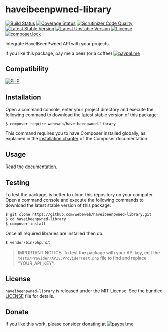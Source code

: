 haveibeenpwned-library
======================

[![Build Status](https://img.shields.io/github/workflow/status/webeweb/haveibeenpwned-library/build?style=flat-square)](https://github.com/webeweb/haveibeenpwned-library/actions)
[![Coverage Status](https://img.shields.io/scrutinizer/coverage/g/webeweb/haveibeenpwned-library/master.svg?style=flat-square)](https://coveralls.io/github/webeweb/haveibeenpwned-library?branch=master)
[![Scrutinizer Code Quality](https://img.shields.io/scrutinizer/quality/g/webeweb/haveibeenpwned-library/master.svg?style=flat-square)](https://scrutinizer-ci.com/g/webeweb/haveibeenpwned-library/?branch=master)
[![Latest Stable Version](https://img.shields.io/packagist/v/webeweb/haveibeenpwned-library.svg?style=flat-square)](https://packagist.org/packages/webeweb/haveibeenpwned-library)
[![Latest Unstable Version](https://img.shields.io/packagist/vpre/webeweb/haveibeenpwned-library.svg?style=flat-square)](https://packagist.org/packages/webeweb/haveibeenpwned-library)
[![License](https://img.shields.io/packagist/l/webeweb/haveibeenpwned-library.svg?style=flat-square)](https://packagist.org/packages/webeweb/haveibeenpwned-library)
[![composer.lock](https://img.shields.io/badge/.lock-uncommited-important.svg?style=flat-square)](https://packagist.org/packages/webeweb/haveibeenpwned-library)

Integrate HaveIBeenPwned API with your projects.

If you like this package, pay me a beer (or a coffee)
[![paypal.me](https://img.shields.io/badge/paypal.me-webeweb-0070ba.svg?style=flat-square&logo=paypal)](https://www.paypal.me/webeweb)

## Compatibility

[![PHP](https://img.shields.io/packagist/php-v/webeweb/haveibeenpwned-library.svg?style=flat-square)](http://php.net)

## Installation

Open a command console, enter your project directory and execute the following
command to download the latest stable version of this package:

```bash
$ composer require webeweb/haveibeenpwned-library
```

This command requires you to have Composer installed globally, as explained in
the [installation chapter](https://getcomposer.org/doc/00-intro.md) of the
Composer documentation.

## Usage

Read the [documentation](doc/index.md).

## Testing

To test the package, is better to clone this repository on your computer.
Open a command console and execute the following commands to download the latest
stable version of this package:

```bash
$ git clone https://github.com/webeweb/haveibeenpwned-library.git
$ cd haveibeenpwned-library
$ composer install
```

Once all required libraries are installed then do:

```bash
$ vendor/bin/phpunit
```

> IMPORTANT NOTICE: To test the package with your API key, edit the
> `tests/Provider/APIv3ProviderTest.php` file to find and replace "YOUR_API_KEY".

## License

`haveibeenpwned-library` is released under the MIT License. See the bundled [LICENSE](LICENSE)
file for details.

## Donate

If you like this work, please consider donating at
[![paypal.me](https://img.shields.io/badge/paypal.me-webeweb-0070ba.svg?style=flat-square&logo=paypal)](https://www.paypal.me/webeweb)
